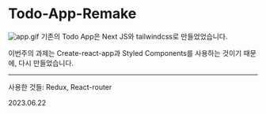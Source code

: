 # Todo-App-Remake
![app.gif](https://i.ibb.co/NL25Fgy/todo-app-remake.gif)
기존의 Todo App은 Next JS와 tailwindcss로 만들었었습니다.

이번주의 과제는 Create-react-app과 Styled Components를 사용하는 것이기 때문에, 다시 만들었습니다.

---



사용한 것들: Redux, React-router

2023.06.22
